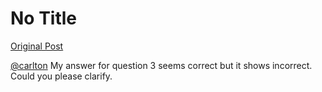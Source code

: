 # No Title

[Original Post](https://discourse.onlinedegree.iitm.ac.in/t/166576/85)

<p><a class="mention" href="/u/carlton">@carlton</a> My answer for question 3 seems correct but it shows incorrect. Could you please clarify.</p>
